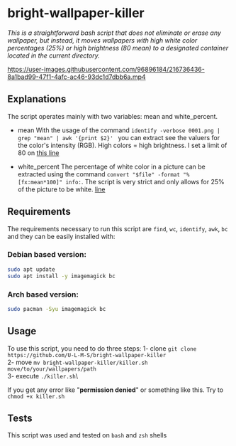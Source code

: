 
# bright-wallpaper-killer

*This is a straightforward bash script that does not eliminate or erase any wallpaper, but instead, it moves wallpapers with high white color percentages (25%) or high brightness (80 mean) to a designated container located in the current directory.*

https://user-images.githubusercontent.com/96896184/216736436-8a1bad99-47f1-4afc-ac46-93dc1d7dbb6a.mp4

## Explanations
The script operates mainly with two variables: mean and white_percent.
 - mean
    With the usage of the command `identify -verbose 0001.png | grep "mean" | awk '{print $2}' ` you can extract see the valuers for the color's intensity (RGB). 
    High colors = high brightness. I set a limit of 80 on [this line](https://github.com/U-L-M-S/bright-wallpaper-killer/blob/main/killer.sh#L21)
    
  - white_percent
     The percentage of white color in a picture can be extracted using the command `convert "$file" -format "%[fx:mean*100]" info:`. The script is very strict and only allows for 25% of the picture to be white. [line](https://github.com/U-L-M-S/bright-wallpaper-killer/blob/main/killer.sh#L28) 
    

## Requirements
The requirements necessary to run this script are `find`, `wc`, `identify`, `awk`, `bc` and they can be easily installed with:
### Debian based version:
```bash
sudo apt update
sudo apt install -y imagemagick bc
```
### Arch based version:
```bash
sudo pacman -Syu imagemagick bc
```

## Usage
To use this script, you need to do three steps:
1- clone
`git clone https://github.com/U-L-M-S/bright-wallpaper-killer` \
2- move
`mv bright-wallpaper-killer/killer.sh move/to/your/wallpapers/path`\
3- execute
`./killer.sh`\

If you get any error like "**permission denied**" or something like this. Try to `chmod +x killer.sh`


## Tests
This script was used and tested on `bash` and `zsh` shells



